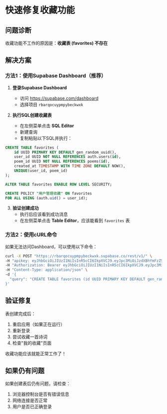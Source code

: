 # 快速修复收藏功能

## 问题诊断
收藏功能不工作的原因是：**收藏表 (favorites) 不存在**

## 解决方案

### 方法1：使用Supabase Dashboard（推荐）

1. **登录Supabase Dashboard**
   - 访问 https://supabase.com/dashboard
   - 选择项目 `rbarqocuypmpybeckwxk`

2. **执行SQL创建收藏表**
   - 在左侧菜单点击 **SQL Editor**
   - 新建查询
   - 复制粘贴以下SQL并执行：

```sql
CREATE TABLE favorites (
    id UUID PRIMARY KEY DEFAULT gen_random_uuid(),
    user_id UUID NOT NULL REFERENCES auth.users(id),
    poem_id UUID NOT NULL REFERENCES poems(id),
    created_at TIMESTAMP WITH TIME ZONE DEFAULT NOW(),
    UNIQUE(user_id, poem_id)
);

ALTER TABLE favorites ENABLE ROW LEVEL SECURITY;

CREATE POLICY "用户管理收藏" ON favorites 
FOR ALL USING (auth.uid() = user_id);
```

3. **验证创建成功**
   - 执行后应该看到成功消息
   - 在左侧菜单点击 **Table Editor**，应该能看到 `favorites` 表

### 方法2：使用cURL命令

如果无法访问Dashboard，可以使用以下命令：

```bash
curl -X POST "https://rbarqocuypmpybeckwxk.supabase.co/rest/v1/" \
-H "apikey: eyJhbGciOiJIUzI1NiIsInR5cCI6IkpXVCJ9.eyJpc3MiOiJzdXBhYmFzZSIsInJlZiI6InJiYXJxb2N1eXBtcHliZWNrd3hrIiwicm9sZSI6ImFub24iLCJpYXQiOjE3NjA1MDkzNjEsImV4cCI6MjA3NjA4NTM2MX0.pfnRg8585zathN6QGRW3IPS-OT-z8RrPGaxWUpttLRQ" \
-H "Authorization: Bearer eyJhbGciOiJIUzI1NiIsInR5cCI6IkpXVCJ9.eyJpc3MiOiJzdXBhYmFzZSIsInJlZiI6InJiYXJxb2N1eXBtcHliZWNrd3hrIiwicm9sZSI6ImFub24iLCJpYXQiOjE3NjA1MDkzNjEsImV4cCI6MjA3NjA4NTM2MX0.pfnRg8585zathN6QGRW3IPS-OT-z8RrPGaxWUpttLRQ" \
-H "Content-Type: application/json" \
-d '{
  "query": "CREATE TABLE favorites (id UUID PRIMARY KEY DEFAULT gen_random_uuid(), user_id UUID NOT NULL REFERENCES auth.users(id), poem_id UUID NOT NULL REFERENCES poems(id), created_at TIMESTAMP WITH TIME ZONE DEFAULT NOW(), UNIQUE(user_id, poem_id))"
}'
```

## 验证修复

表创建完成后：
1. 重启应用（如果正在运行）
2. 重新登录
3. 尝试收藏一首诗词
4. 检查"我的收藏"页面

收藏功能应该就能正常工作了！

## 如果仍有问题

如果创建表后仍有问题，请检查：
1. 浏览器控制台是否有错误信息
2. 网络连接是否正常
3. 用户是否已正确登录